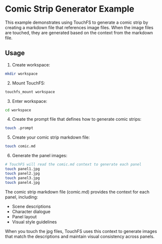 # Comic Strip Generator Example

This example demonstrates using TouchFS to generate a comic strip by creating a markdown file that references image files. When the image files are touched, they are generated based on the context from the markdown file.

## Usage

1. Create workspace:
```bash
mkdir workspace
```

2. Mount TouchFS:
```bash
touchfs_mount workspace
```

3. Enter workspace:
```bash
cd workspace
```

4. Create the prompt file that defines how to generate comic strips:
```bash
touch .prompt
```

5. Create your comic strip markdown file:
```bash
touch comic.md
```

6. Generate the panel images:
```bash
# TouchFS will read the comic.md context to generate each panel
touch panel1.jpg
touch panel2.jpg
touch panel3.jpg
touch panel4.jpg
```

The comic strip markdown file (comic.md) provides the context for each panel, including:
- Scene descriptions
- Character dialogue
- Panel layout
- Visual style guidelines

When you touch the jpg files, TouchFS uses this context to generate images that match the descriptions and maintain visual consistency across panels.
